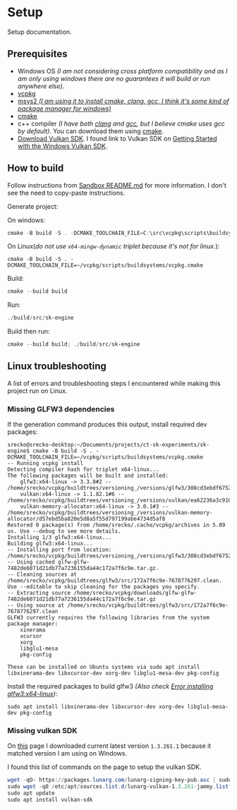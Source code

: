 # Setup

Setup documentation.

## Prerequisites

- Windows OS _(I am not considering cross platform compatibility and as I am only using windows there are no guarantees it will build or run anywhere else)_.
- [vcpkg](https://learn.microsoft.com/en-us/vcpkg/examples/manifest-mode-cmake#step-1-install-vcpkg)
- [msys2 _(I am using it to install cmake, clang, gcc, I think it's some kind of package manager for windows)_](https://www.msys2.org/)
- [cmake](https://cmake.org/)
- c++ compiler _(I have both [clang](https://clang.llvm.org/) and [gcc](https://gcc.gnu.org/), but I believe cmake uses gcc by default)_. You can download them using [cmake](https://cmake.org/).
- [Download Vulkan SDK](https://vulkan.lunarg.com/sdk/home). I found link to Vulkan SDK on [Getting Started with the Windows Vulkan SDK](https://vulkan.lunarg.com/doc/sdk/1.3.261.1/windows/getting_started.html).

## How to build

Follow instructions from [Sandbox README.md](../../../sandbox/README.md) for more information. I don't see the need to copy-paste instructions.

Generate project:

On windows:

```PowerShell
cmake -B build -S . -DCMAKE_TOOLCHAIN_FILE=C:\src\vcpkg\scripts\buildsystems\vcpkg.cmake -DVCPKG_TARGET_TRIPLET=x64-mingw-dynamic
```

On Linux(_do not use `x64-mingw-dynamic` triplet because it's not for linux._):

```terminal
cmake -B build -S . -DCMAKE_TOOLCHAIN_FILE=~/vcpkg/scripts/buildsystems/vcpkg.cmake
```

Build:

```PowerShell
cmake --build build
```

Run:

```powershell
./build/src/sk-engine
```

Build then run:

```powershell
cmake --build build; ./build/src/sk-engine
```

## Linux troubleshooting

A list of errors and troubleshooting steps I encountered while making this project run on Linux.

### Missing GLFW3 dependencies

If the generation command produces this output, install required dev packages:

```terminal
srecko@srecko-desktop:~/Documents/projects/ct-sk-experiments/sk-engine$ cmake -B build -S . -DCMAKE_TOOLCHAIN_FILE=~/vcpkg/scripts/buildsystems/vcpkg.cmake
-- Running vcpkg install
Detecting compiler hash for triplet x64-linux...
The following packages will be built and installed:
    glfw3:x64-linux -> 3.3.8#2 -- /home/srecko/vcpkg/buildtrees/versioning_/versions/glfw3/308cd3ebdf6752e9d5eeb2933f33972c784aa8bd
    vulkan:x64-linux -> 1.1.82.1#6 -- /home/srecko/vcpkg/buildtrees/versioning_/versions/vulkan/ea62236a3c91051f5ccb340442b60a026bf160c6
    vulkan-memory-allocator:x64-linux -> 3.0.1#3 -- /home/srecko/vcpkg/buildtrees/versioning_/versions/vulkan-memory-allocator/d57ebd5ba820e5d8a5f55d797199abe4734d5af8
Restored 0 package(s) from /home/srecko/.cache/vcpkg/archives in 5.09 us. Use --debug to see more details.
Installing 1/3 glfw3:x64-linux...
Building glfw3:x64-linux...
-- Installing port from location: /home/srecko/vcpkg/buildtrees/versioning_/versions/glfw3/308cd3ebdf6752e9d5eeb2933f33972c784aa8bd
-- Using cached glfw-glfw-7482de6071d21db77a7236155da44c172a7f6c9e.tar.gz.
-- Cleaning sources at /home/srecko/vcpkg/buildtrees/glfw3/src/172a7f6c9e-7678776297.clean. Use --editable to skip cleaning for the packages you specify.
-- Extracting source /home/srecko/vcpkg/downloads/glfw-glfw-7482de6071d21db77a7236155da44c172a7f6c9e.tar.gz
-- Using source at /home/srecko/vcpkg/buildtrees/glfw3/src/172a7f6c9e-7678776297.clean
GLFW3 currently requires the following libraries from the system package manager:
    xinerama
    xcursor
    xorg
    libglu1-mesa
    pkg-config

These can be installed on Ubuntu systems via sudo apt install libxinerama-dev libxcursor-dev xorg-dev libglu1-mesa-dev pkg-config
```

Install the required packages to build glfw3 _(Also check [Error installing glfw3:x64-linux](https://github.com/microsoft/vcpkg/issues/7187))_:

```terminal
sudo apt install libxinerama-dev libxcursor-dev xorg-dev libglu1-mesa-dev pkg-config
```

### Missing vulkan SDK

On [this](https://vulkan.lunarg.com/sdk/home#linux) page I downloaded current latest version `1.3.261.1` because it matched version I am using on Windows.

I found this list of  commands on the page to setup the vulkan SDK.

```powershell
wget -qO- https://packages.lunarg.com/lunarg-signing-key-pub.asc | sudo tee /etc/apt/trusted.gpg.d/lunarg.asc
sudo wget -qO /etc/apt/sources.list.d/lunarg-vulkan-1.3.261-jammy.list https://packages.lunarg.com/vulkan/1.3.261/lunarg-vulkan-1.3.261-jammy.list
sudo apt update
sudo apt install vulkan-sdk
```
